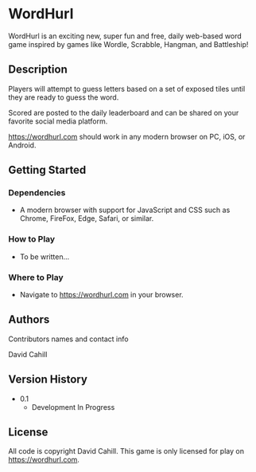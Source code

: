 # WordHurl

WordHurl is an exciting new, super fun and free, daily web-based word game inspired by games like Wordle, Scrabble, Hangman, and Battleship!

## Description

Players will attempt to guess letters based on a set of exposed tiles until they are ready to guess the word.

Scored are posted to the daily leaderboard and can be shared on your favorite social media platform.

https://wordhurl.com should work in any modern browser on PC, iOS, or Android.

## Getting Started

### Dependencies

* A modern browser with support for JavaScript and CSS such as Chrome, FireFox, Edge, Safari, or similar.

### How to Play

* To be written...

### Where to Play

* Navigate to https://wordhurl.com in your browser.

## Authors

Contributors names and contact info

David Cahill

## Version History

* 0.1
    * Development In Progress

## License

All code is copyright David Cahill.
This game is only licensed for play on https://wordhurl.com.
